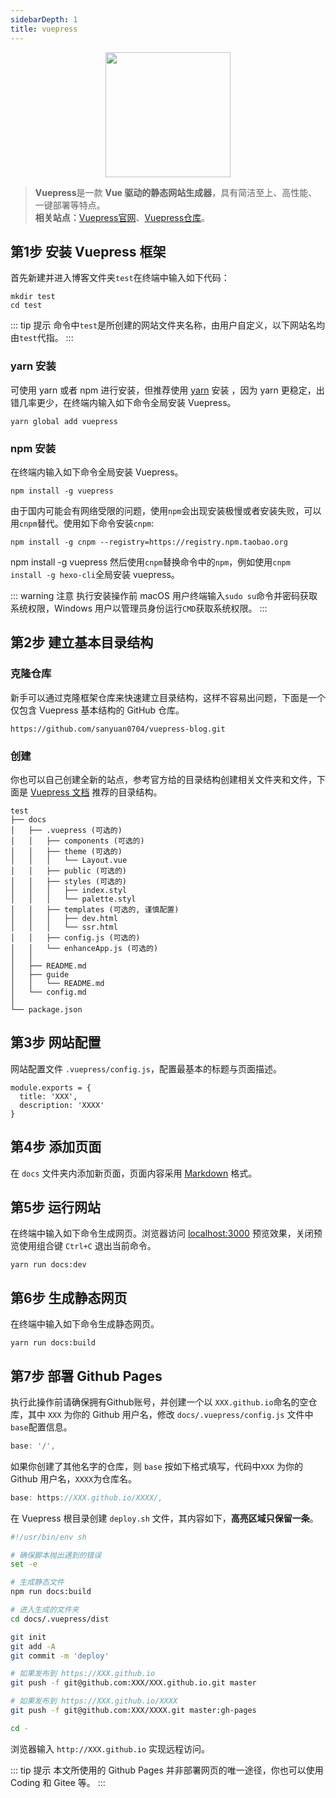 ```yaml
---
sidebarDepth: 1
title: vuepress
---
```


<div align="center"> 
<img src="https://vuepress.vuejs.org/hero.png" width=200 />
</div>

> **Vuepress**是一款 **Vue 驱动的静态网站生成器**，具有简洁至上、高性能、一键部署等特点。</br>**相关站点：**[Vuepress官网](https://vuepress.vuejs.org)、[Vuepress仓库](https://github.com/vuejs/vuepress)。

## 第1步 安装 Vuepress 框架

首先新建并进入博客文件夹` test `在终端中输入如下代码：
```   
mkdir test
cd test
```

::: tip <i class="fa fa-exclamation-circle"></i> 提示
命令中`test`是所创建的网站文件夹名称，由用户自定义，以下网站名均由`test`代指。
:::

### yarn 安装

可使用 yarn 或者 npm 进行安装，但推荐使用 [yarn](https://www.yarnpkg.com/zh-Hans/) 安装 ，因为 yarn 更稳定，出错几率更少，在终端内输入如下命令全局安装 Vuepress。
```   
yarn global add vuepress
```
### npm 安装

在终端内输入如下命令全局安装 Vuepress。
```   
npm install -g vuepress
```
由于国内可能会有网络受限的问题，使用` npm `会出现安装极慢或者安装失败，可以用` cnpm `替代。使用如下命令安装` cnpm `:
```
npm install -g cnpm --registry=https://registry.npm.taobao.org
```
npm install -g vuepress
然后使用` cnpm `替换命令中的`npm`，例如使用` cnpm install -g hexo-cli `全局安装 vuepress。

::: warning <i class="fa fa-exclamation-triangle"></i> 注意
执行安装操作前 macOS 用户终端输入` sudo su `命令并密码获取系统权限，Windows 用户以管理员身份运行` CMD `获取系统权限。
:::

## 第2步 建立基本目录结构

### 克隆仓库

新手可以通过克隆框架仓库来快速建立目录结构，这样不容易出问题，下面是一个仅包含 Vuepress 基本结构的 GitHub 仓库。
```
https://github.com/sanyuan0704/vuepress-blog.git
```
### 创建

你也可以自己创建全新的站点，参考官方给的目录结构创建相关文件夹和文件，下面是 [Vuepress 文档](https://vuepress.vuejs.org/zh/guide/) 推荐的目录结构。
```   
test
├── docs
│   ├── .vuepress (可选的)
│   │   ├── components (可选的)
│   │   ├── theme (可选的)
│   │   │   └── Layout.vue
│   │   ├── public (可选的)
│   │   ├── styles (可选的)
│   │   │   ├── index.styl
│   │   │   └── palette.styl
│   │   ├── templates (可选的, 谨慎配置)
│   │   │   ├── dev.html
│   │   │   └── ssr.html
│   │   ├── config.js (可选的)
│   │   └── enhanceApp.js (可选的)
│   │ 
│   ├── README.md
│   ├── guide
│   │   └── README.md
│   └── config.md
│ 
└── package.json
```

## 第3步 网站配置

网站配置文件 `.vuepress/config.js`，配置最基本的标题与页面描述。
```
module.exports = {
  title: 'XXX',
  description: 'XXXX'
}
```


## 第4步 添加页面

在 `docs` 文件夹内添加新页面，页面内容采用 [Markdown](/web/markdown.html) 格式。



## 第5步 运行网站

在终端中输入如下命令生成网页。浏览器访问 [localhost:3000](http://localhost:3000) 预览效果，关闭预览使用组合键 `Ctrl+C` 退出当前命令。
```
yarn run docs:dev
```

## 第6步 生成静态网页

在终端中输入如下命令生成静态网页。
```
yarn run docs:build
```

## 第7步 部署 Github Pages

执行此操作前请确保拥有Github账号，并创建一个以 `XXX.github.io`命名的空仓库，其中 `XXX` 为你的 Github 用户名，修改 `docs/.vuepress/config.js` 文件中 `base`配置信息。
``` js
base: '/',
```
如果你创建了其他名字的仓库，则 `base` 按如下格式填写，代码中`XXX` 为你的 Github 用户名，`XXXX`为仓库名。
``` js
base: https://XXX.github.io/XXXX/,
```
在 Vuepress 根目录创建 `deploy.sh` 文件，其内容如下，**高亮区域只保留一条**。

``` sh {17,20}
#!/usr/bin/env sh

# 确保脚本抛出遇到的错误
set -e

# 生成静态文件
npm run docs:build

# 进入生成的文件夹
cd docs/.vuepress/dist

git init
git add -A
git commit -m 'deploy'

# 如果发布到 https://XXX.github.io
git push -f git@github.com:XXX/XXX.github.io.git master

# 如果发布到 https://XXX.github.io/XXXX
git push -f git@github.com:XXX/XXXX.git master:gh-pages

cd -
```

浏览器输入 `http://XXX.github.io` 实现远程访问。

::: tip <i class="fa fa-exclamation-circle"></i> 提示
本文所使用的 Github Pages 并非部署网页的唯一途径，你也可以使用 Coding 和  Gitee 等。
::: 


